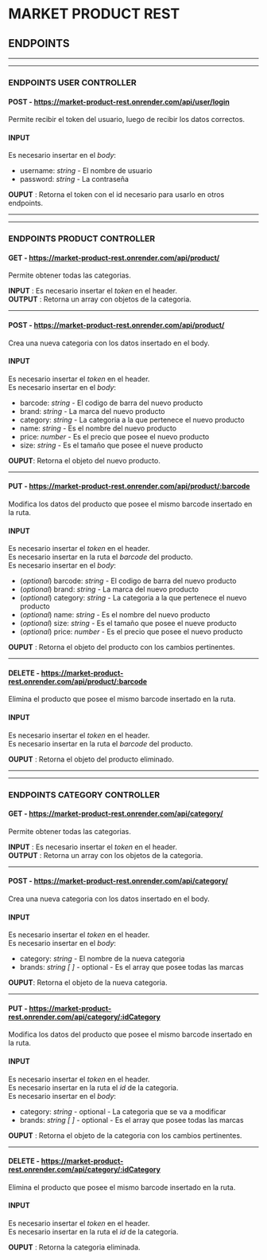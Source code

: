 # MARKET PRODUCT REST
## ENDPOINTS
- - -
- - -
### **ENDPOINTS USER CONTROLLER**
#### **POST** - https://market-product-rest.onrender.com/api/user/login
Permite recibir el token del usuario, luego de recibir los datos correctos.

#### **INPUT**
Es necesario insertar en el *body*:
- username: *string* - El nombre de usuario
- password: *string* - La contraseña

**OUPUT** : Retorna el token con el id necesario para usarlo en otros endpoints.


- - -
- - -


### ENDPOINTS PRODUCT CONTROLLER
#### **GET** - https://market-product-rest.onrender.com/api/product/
Permite obtener todas las categorias.

**INPUT** : Es necesario insertar el *token* en el header.    
**OUTPUT** : Retorna un array con objetos de la categoria.

- - -

#### **POST** - https://market-product-rest.onrender.com/api/product/
Crea una nueva categoria con los datos insertado en el body.

#### **INPUT**
Es necesario insertar el *token* en el header.    
Es necesario insertar en el *body*:
- barcode: *string* - El codigo de barra del nuevo producto
- brand: *string* - La marca del nuevo producto
- category: *string* - La categoria a la que pertenece el nuevo producto
- name: *string* - Es el nombre del nuevo producto
- price: *number* - Es el precio que posee el nuevo producto
- size: *string* - Es el tamaño que posee el nueve producto

**OUPUT**: Retorna el objeto del nuevo producto.

- - -

#### **PUT** - https://market-product-rest.onrender.com/api/product/:barcode
Modifica los datos del producto que posee el mismo barcode insertado en la ruta.

#### **INPUT**
Es necesario insertar el *token* en el header.  
Es necesario insertar en la ruta el *barcode* del producto.  
Es necesario insertar en el *body*:
- (*optional*) barcode: *string* - El codigo de barra del nuevo producto
- (*optional*) brand: *string* - La marca del nuevo producto
- (*optional*) category: *string* - La categoria a la que pertenece el nuevo producto
- (*optional*) name: *string* - Es el nombre del nuevo producto
- (*optional*) size: *string* - Es el tamaño que posee el nueve producto
- (*optional*) price: *number* - Es el precio que posee el nuevo producto

**OUPUT** : Retorna el objeto del producto con los cambios pertinentes.

- - -

#### **DELETE** - https://market-product-rest.onrender.com/api/product/:barcode
Elimina el producto que posee el mismo barcode insertado en la ruta.

#### **INPUT**
Es necesario insertar el *token* en el header.  
Es necesario insertar en la ruta el *barcode* del producto.  

**OUPUT** : Retorna el objeto del producto eliminado.


- - -
- - -


### **ENDPOINTS CATEGORY CONTROLLER**
#### **GET** - https://market-product-rest.onrender.com/api/category/
Permite obtener todas las categorias.

**INPUT** : Es necesario insertar el *token* en el header.    
**OUTPUT** : Retorna un array con los objetos de la categoria.

- - -

#### **POST** - https://market-product-rest.onrender.com/api/category/
Crea una nueva categoria con los datos insertado en el body.

#### **INPUT**
Es necesario insertar el *token* en el header.    
Es necesario insertar en el *body*:
- category: *string* - El nombre de la nueva categoria
- brands: *string [ ]* - optional - Es el array que posee todas las marcas

**OUPUT**: Retorna el objeto de la nueva categoria.

- - -

#### **PUT** - https://market-product-rest.onrender.com/api/category/:idCategory
Modifica los datos del producto que posee el mismo barcode insertado en la ruta.

#### **INPUT**
Es necesario insertar el *token* en el header.  
Es necesario insertar en la ruta el *id* de la categoria.  
Es necesario insertar en el *body*:
- category: *string* - optional - La categoria que se va a modificar
- brands: *string [ ]* - optional - Es el array que posee todas las marcas

**OUPUT** : Retorna el objeto de la categoria con los cambios pertinentes.

- - -

#### **DELETE** - https://market-product-rest.onrender.com/api/category/:idCategory
Elimina el producto que posee el mismo barcode insertado en la ruta.

#### **INPUT**
Es necesario insertar el *token* en el header.  
Es necesario insertar en la ruta el *id* de la categoria.  

**OUPUT** : Retorna la categoria eliminada.